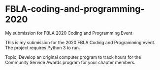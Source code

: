 # FBLA-coding-and-programming-2020
My submission for FBLA 2020 Coding and Programming Event

This is my submission for the 2020 FBLA Coding and Programming event. The project requires Python 3 to run.

Topic: Develop an original computer program to track hours for the Community Service Awards program for your chapter members.
